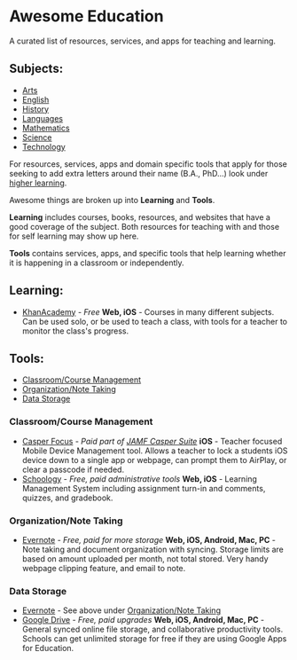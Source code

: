 # Awesome Education

A curated list of resources, services, and apps for teaching and learning.

## Subjects:
- [Arts](arts.md)
- [English](english.md)
- [History](history.md)
- [Languages](languages.md)
- [Mathematics](mathematics.md)
- [Science](science.md)
- [Technology](technology.md)

For resources, services, apps and domain specific tools that apply for those seeking to add extra letters around their name (B.A., PhD...) look under [higher learning](higher/).

Awesome things are broken up into __Learning__ and __Tools__.

__Learning__ includes courses, books, resources, and websites that have a good coverage of the subject. Both resources for teaching with and those for self learning may show up here.

__Tools__ contains services, apps, and specific tools that help learning whether it is happening in a classroom or independently.

## Learning:
- [KhanAcademy](https://www.khanacademy.org) - _Free_ __Web, iOS__ - Courses in many different subjects. Can be used solo, or be used to teach a class, with tools for a teacher to monitor the class's progress.

## Tools:
- [Classroom/Course Management](#classroomcourse-management)
- [Organization/Note Taking](#organizationnote-taking)
- [Data Storage](#data-storage)

### Classroom/Course Management
- [Casper Focus](http://www.jamfsoftware.com/products/casper-focus/) - _Paid part of [JAMF Casper Suite](http://www.jamfsoftware.com/products/casper-suite/)_ __iOS__ - Teacher focused Mobile Device Management tool. Allows a teacher to lock a students iOS device down to a single app or webpage, can prompt them to AirPlay, or clear a passcode if needed.
- [Schoology](https://www.schoology.com) - _Free, paid administrative tools_  __Web, iOS__ - Learning Management System including assignment turn-in and comments, quizzes, and gradebook.

### Organization/Note Taking
- [Evernote](https://evernote.com) - _Free, paid for more storage_ __Web, iOS, Android, Mac, PC__ - Note taking and document organization with syncing. Storage limits are based on amount uploaded per month, not total stored. Very handy webpage clipping feature, and email to note.

### Data Storage
- [Evernote](https://evernote.com) - See above under [Organization/Note Taking](#organization/note-taking)
- [Google Drive](https://drive.google.com/) - _Free, paid upgrades_ __Web, iOS, Android, Mac, PC__ - General synced online file storage, and collaborative productivity tools. Schools can get unlimited storage for free if they are using Google Apps for Education.

